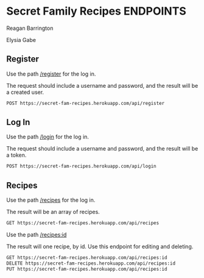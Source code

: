 # Secret Family Recipes ENDPOINTS

Reagan Barrington

Elysia Gabe

## Register

Use the path [/register](https://secret-fam-recipes.herokuapp.com/api/register) for the log in.

The request should include a username and password, and the result will be a created user.

```bash
POST https://secret-fam-recipes.herokuapp.com/api/register
```

## Log In

Use the path [/login](https://secret-fam-recipes.herokuapp.com/api/login) for the log in.

The request should include a username and password, and the result will be a token.

```bash
POST https://secret-fam-recipes.herokuapp.com/api/login
```

## Recipes

Use the path [/recipes](https://secret-fam-recipes.herokuapp.com/api/recipes) for the log in.

The result will be an array of recipes.

```bash
GET https://secret-fam-recipes.herokuapp.com/api/recipes
```
Use the path [/recipes:id](https://secret-fam-recipes.herokuapp.com/api/recipes:id)

The result will one recipe, by id. Use this endpoint for editing and deleting.

```bash
GET https://secret-fam-recipes.herokuapp.com/api/recipes:id
DELETE https://secret-fam-recipes.herokuapp.com/api/recipes:id
PUT https://secret-fam-recipes.herokuapp.com/api/recipes:id
```